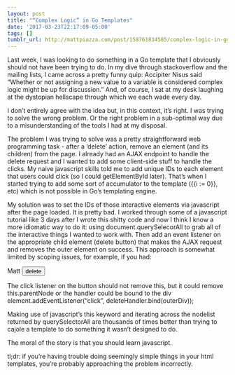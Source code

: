 ```yaml
---
layout: post
title: "“Complex Logic” in Go Templates"
date: '2017-03-23T22:17:09-05:00'
tags: []
tumblr_url: http://mattpiazza.com/post/158761834585/complex-logic-in-go-templates
---
```



Last week, I was looking to do something in a Go template that I obviously should not have been trying to do. In my dive through stackoverflow and the mailing lists, I came across a pretty funny quip: Accipiter Nisus said “Whether or not assigning a new value to a variable is considered complex logic might be up for discussion.” And, of course, I sat at my desk laughing at the dystopian hellscape through which we each wade every day.

I don’t entirely agree with the idea but, in this context, it’s right. I was trying to solve the wrong problem. Or the right problem in a sub-optimal way due to a misunderstanding of the tools I had at my disposal.

The problem I was trying to solve was a pretty straightforward web programming task - after a ‘delete’ action, remove an element (and its children) from the page. I already had an AJAX endpoint to handle the delete request and I wanted to add some client-side stuff to handle the clicks. My naive javascript skills told me to add unique IDs to each element that users could click (so I could getElementById later). That’s when I started trying to add some sort of accumulator to the template ({{i := 0}}, etc) which is not possible in Go’s templating engine.

My solution was to set the IDs of those interactive elements via javascript after the page loaded. It is pretty bad. I worked through some of a javascript tutorial like 3 days after I wrote this shitty code and now I think I know a more idiomatic way to do it: using document.querySelecorAll to grab all of the interactive things I wanted to work with. Then add an event listener on the appropriate child element (delete button) that makes the AJAX request and removes the outer element on success. This approach is somewhat limited by scoping issues, for example, if you had:

<div class="”deletable”">
Matt <button type="”button”">delete</button>
<div>


The click listener on the button should not remove this, but it could remove this.parentNode or the handler could be bound to the div element.addEventListener(“click”, deleteHandler.bind(outerDiv));

Making use of javascript’s this keyword and iterating across the nodelist returned by querySelectorAll are thousands of times better than trying to cajole a template to do something it wasn’t designed to do.

The moral of the story is that you should learn javascript.

tl;dr: if you’re having trouble doing seemingly simple things in your html templates, you’re probably approaching the problem incorrectly.
